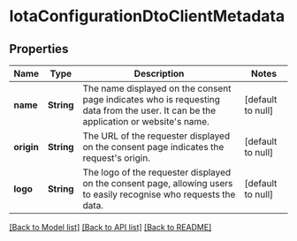 # IotaConfigurationDtoClientMetadata

## Properties

| Name       | Type       | Description                                                                                                                             | Notes             |
| ---------- | ---------- | --------------------------------------------------------------------------------------------------------------------------------------- | ----------------- |
| **name**   | **String** | The name displayed on the consent page indicates who is requesting data from the user. It can be the application or website&#39;s name. | [default to null] |
| **origin** | **String** | The URL of the requester displayed on the consent page indicates the request&#39;s origin.                                              | [default to null] |
| **logo**   | **String** | The logo of the requester displayed on the consent page, allowing users to easily recognise who requests the data.                      | [default to null] |

[[Back to Model list]](../README.md#documentation-for-models) [[Back to API list]](../README.md#documentation-for-api-endpoints) [[Back to README]](../README.md)
